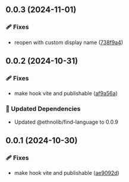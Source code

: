 ## 0.0.3 (2024-11-01)


### 🩹 Fixes

- reopen with custom display name ([738f9a4](https://github.com/sillsdev/EthnoLib/commit/738f9a4))

## 0.0.2 (2024-10-31)


### 🩹 Fixes

- make hook vite and publishable ([af9a56a](https://github.com/sillsdev/EthnoLib/commit/af9a56a))


### 🧱 Updated Dependencies

- Updated @ethnolib/find-language to 0.0.9

## 0.0.1 (2024-10-30)


### 🩹 Fixes

- make hook vite and publishable ([ae9092d](https://github.com/sillsdev/EthnoLib/commit/ae9092d))